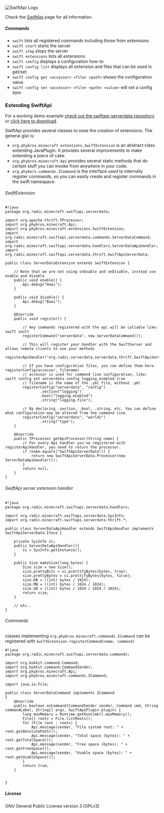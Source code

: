 ![SwiftApi Logo](https://dev.bukkit.org/media/images/62/892/SwiftApi-256.png "SwiftApi is an Apache Thrift based API for your Bukkit server")

Check the [SwiftApi](https://bitbucket.org/phybros/swiftapi) page for all information. 


##### Commands
- `swift` lists all registered commands including those from extensions
- `swift start` starts the server
- `swift stop` stops the server
- `swift extensions` lists all extensions
- `swift config` displays a configuration how-to
- `swift config list` displays all extension and files that can be used in get/set
- `swift config get <accessor> <file> <path>` shows the configuration value
- `swift config set <accessor> <file> <path> <value>` will set a config item

### Extending SwiftApi

For a working demo example [check out the swiftapi-serverdata repository](https://bitbucket.org/robinradic/swiftapi-serverdata) or [click here to download](https://bitbucket.org/robinradic/swiftapi-serverdata/get/97a36d844a5d.zip).
 
SwiftApi provides several classes to ease the creation of extensions. The general gist is:

- `org.phybros.minecraft.extensions.SwiftExtension` is an abstract class extending JavaPlugin. It provides several improvements to make extending a piece of cake.
- `org.phybros.minecraft.Api` provides several static methods that do certain stuff you can invoke from anywhere in your code.
- `org.phybors.commands.ICommand` is the interface used to internally register commands, so you can easily create and register commands in the swift namespace.
 
###### SwiftExtension
```
#!java
package org.radic.minecraft.swiftapi.serverdata;

import org.apache.thrift.TProcessor;
import org.phybros.minecraft.Api;
import org.phybros.minecraft.extensions.SwiftExtension;
import org.radic.minecraft.swiftapi.serverdata.commands.ServerDataCommand;
import org.radic.minecraft.swiftapi.serverdata.handlers.ServerDataApiHandler;
import org.radic.minecraft.swiftapi.serverdata.thrift.SwiftApiServerData;

public class ServerDataExtension extends SwiftExtension {

    // Note that we are not using onEnable and onDisable, instead use enable and disable
    public void enable() {
        Api.debug("Haai");
    }

    public void disable() {
        Api.debug("Baai");
    }

    @Override
    public void register() {
    
        // Any commands registered with the api will be callable like: swift vault
        registerCommand("serverdata", new ServerDataCommand());
        
        // This will register your handler with the SwiftServer and allows remote clients to use your methods
        registerApiHandler("org.radic.serverdata.serverdata.thrift.SwiftApiServerData");
        
        // If you have configuration files, you can define them here. registerConfig(accessor, filename)
        // accessor is used for command line configuration, like: swift config set serverdata config logging.enabled true
        // filename is the name of the .yml file, without .yml
        registerConfig("serverdata", "config")
                .section("logging")
                .bool("logging.enabled")
                .string("logging.file");
        
        // By declaring .section, .bool, .string, etc. You can define what configuration may be altered from the command line.        
        registerConfig("serverdata", "worlds")
                .string("type");
    }

    @Override
    public TProcessor getApiProcessor(String name) {
        // For every Api handler you've registered with registerApiHandler, you need to return the processor.
        if (name.equals("SwiftApiServerData")) {
            return new SwiftApiServerData.Processor(new ServerDataApiHandler());
        }
        return null;
    }
}
```

###### SwiftApi server extension handler
```
#!java
package org.radic.minecraft.swiftapi.serverdata.handlers;

import org.radic.minecraft.swiftapi.serverdata.SysInfo;
import org.radic.minecraft.swiftapi.serverdata.thrift.*;

public class ServerDataApiHandler extends SwiftApiHandler implements SwiftApiServerData.Iface {

    private SysInfo si;
    public ServerDataApiHandler(){
        si = SysInfo.getInstance();
    }

    public Size makeSize(long bytes) {
        Size size = new Size();
        size.prettyBits = si.prettifyBytes(bytes, true);
        size.prettyBytes = si.prettifyBytes(bytes, false);
        size.KB = ((int) bytes / 1024);
        size.MB = ((int) bytes / 1024 / 1024);
        size.GB = ((int) bytes / 1024 / 1024 / 1024);
        return size;
    }
    
    // etc..
}
```


###### Commands
classes implementing `org.phybros.minecraft.commands.ICommand` can be registered with `SwiftExtension.registerCommand(name, command)`
```
#!java
package org.radic.minecraft.swiftapi.serverdata.commands;

import org.bukkit.command.Command;
import org.bukkit.command.CommandSender;
import org.phybros.minecraft.Api;
import org.phybros.minecraft.commands.ICommand;

import java.io.File;

public class ServerDataCommand implements ICommand
{
    @Override
    public boolean onCommand(CommandSender sender, Command cmd, String commandLabel, String[] args, SwiftApiPlugin plugin) {
        long maxMemory = Runtime.getRuntime().maxMemory();
        File[] roots = File.listRoots();
        for (File root : roots) {
            Api.message(sender, "File system root: " + root.getAbsolutePath());
            Api.message(sender, "Total space (bytes): " + root.getTotalSpace());
            Api.message(sender, "Free space (bytes): " + root.getFreeSpace());
            Api.message(sender, "Usable space (bytes): " + root.getUsableSpace());
        }
        return true;
    }


}
```


##### License
GNU General Public License version 3 (GPLv3)